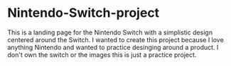 # Nintendo-Switch-project
This is a landing page for the Nintendo Switch with a simplistic design centered around the Switch. I wanted to create this project because I love anything Nintendo and wanted to practice desinging around a product. I don't own the switch or the images this is just a practice project.
